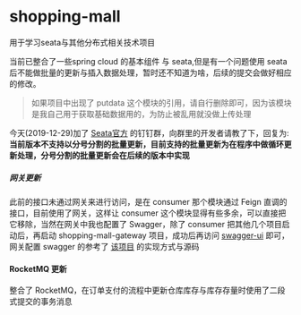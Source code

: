 # shopping-mall
用于学习seata与其他分布式相关技术项目

当前已整合了一些spring cloud 的基本组件 与 seata,但是有一个问题使用 seata 后不能做批量的更新与插入数据处理，暂时还不知道为啥，后续的提交会做好相应的修改。
> 如果项目中出现了 putdata 这个模块的引用，请自行删除即可，因为该模块是我自己用于获取基础数据用的，为防止被乱用就没做上传处理

今天(2019-12-29)加了 [Seata官方](https://seata.io/zh-cn/community/index.html) 的钉钉群，向群里的开发者请教了下，回复为:**当前版本不支持以分号分割的批量更新，目前支持的批量更新为在程序中做循环更新处理，分号分割的批量更新会在后续的版本中实现**

##### 网关更新

此前的接口未通过网关来进行访问，是在 consumer 那个模块通过 Feign 直调的接口，目前使用了网关，这样让 consumer 这个模块显得有些多余，可以直接把它移除，当然在网关中我也配置了 Swagger，除了 consumer 把其他几个项目启动后，再启动 shopping-mall-gateway 项目，成功后再访问 [swagger-ui](http://127.0.0.1:9501/swagger-ui.html) 即可，网关配置 swagger 的参考了 [该项目](https://gitee.com/wxdfun/sw ) 的实现方式与源码

#### RocketMQ 更新

整合了 RocketMQ，在订单支付的流程中更新仓库库存与库存存量时使用了二段式提交的事务消息